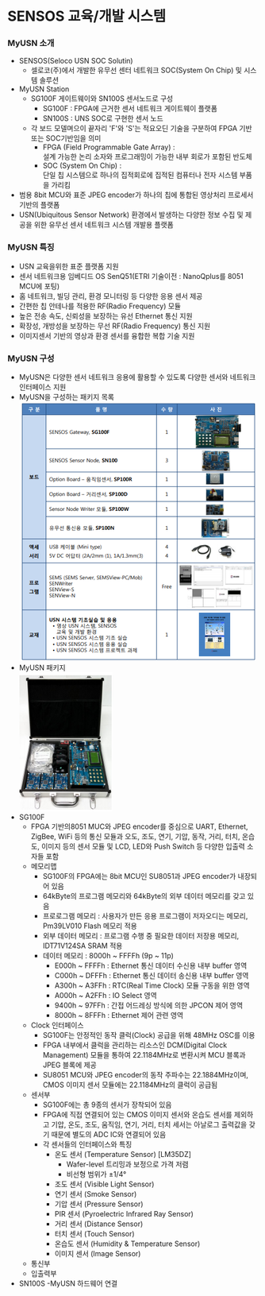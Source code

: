 # SENSOS 교육/개발 시스템

### MyUSN 소개
- SENSOS(Seloco USN SOC Solutin)
  - 셀로코(주)에서 개발한 유무선 센터 네트워크 SOC(System On Chip) 및 시스템 솔루션
- MyUSN Station
  - SG100F 게이트웨이와 SN100S 센서노드로 구성
    - SG100F : FPGA에 근거한 센서 네트워크 게이트웨이 플랫폼
    - SN100S : UNS SOC로 구현한 센서 노드
  - 각 보드 모델며으이 끝자리 'F'와 'S'는 적요오딘 기술을 구분하여 FPGA 기반 또는 SOC기반임을 의미
    - FPGA (Field Programmable Gate Array) : <br/> 설계 가능한 논리 소자와 프로그래밍이 가능한 내부 회로가 포함된 반도체 </br>
    - SOC (System On Chip) : <br/> 단일 칩 시스템으로 하나의 집적회로에 집적된 컴퓨터나 전자 시스템 부품을 가리킴 </br>
- 범용 8bit MCU와 표준 JPEG encoder가 하나의 칩에 통합된 영상처리 프로세서 기반의 플랫폼
- USN(Ubiquitous Sensor Network) 환경에서 발생하는 다양한 정보 수집 및 제공을 위한 유무선 센서 네트워크 시스템 개발용 플랫폼

### MyUSN 특징
- USN 교육을위한 표준 플랫폼 지원
- 센서 네트워크용 임베디드 OS SenQ51(ETRI 기술이전 : NanoQplus를 8051 MCU에 포팅)
- 홈 네트워크, 빌딩 관리, 환경 모니터링 등 다양한 응용 센서 제공
- 간편한 칩 안테나를 적용한 RF(Radio Frequency) 모듈
- 높은 전송 속도, 신뢰성을 보장하는 유선 Ethernet 통신 지원
- 확장성, 개방성을 보장하는 무선 RF(Radio Frequency) 통신 지원
- 이미지센서 기반의 영상과 환경 센서를 융합한 복합 기술 지원

### MyUSN 구성
- MyUSN은 다양한 센서 네트워크 응용에 활용할 수 있도록 다양한 센서와 네트워크 인터페이스 지원
- MyUSN을 구성하는 패키지 목록 <br/> ![MyUSNConfiguration](./img/MyUSNConfiguration.PNG) </br>
- MyUSN 패키지 <br/> ![MyUSNPackage](./img/MyUSNPackage.PNG) </br>
- SG100F
  - FPGA 기반의8051 MUC와 JPEG encoder를 중심으로 UART, Ethernet, ZigBee, WiFi 등의 통신 모듈과 오도, 조도, 연기, 기압, 동작, 거리, 터치, 온습도, 이미지 등의 센서 모듈 및 LCD, LED와 Push Switch 등 다양한 입출력 소자들 포함
  - 메모리맵
    - SG100F의 FPGA에는 8bit MCU인 SU8051과 JPEG encoder가 내장되어 있음
    - 64kByte의 프로그램 메모리와 64kByte의 외부 데이터 메모리를 갖고 있음
    - 프로로그램 메모리 : 사용자가 만든 응용 프로그램이 저자오디는 메모리, Pm39LV010 Flash 메모리 적용
    - 외부 데이터 메모리 : 프로그램 수행 중 필요한 데이터 저장용 메모리, IDT71V124SA SRAM 적용
    - 데이터 메모리 : 8000h ~ FFFFh (9p ~ 11p)
      - E000h ~ FFFFh : Ethernet 통신 데이터 수신용 내부 buffer 영역
      - C000h ~ DFFFh : Ethernet 통신 데이터 송신용 내부 buffer 영역
      - A300h ~ A3FFh : RTC(Real Time Clock) 모듈 구동을 위한 영역
      - A000h ~ A2FFh : IO Select 영역
      - 9400h ~ 97FFh : 간접 어드레싱 방식에 의한 JPCON 제어 영역
      - 8000h ~ 8FFFh : Ethernet 제어 관련 영역
  - Clock 인터페이스
    - SG100F는 안정적인 동작 클럭(Clock) 공급을 위해 48MHz OSC를 이용
    - FPGA 내부에서 클럭을 관리하는 리소스인 DCM(Digital Clock Management) 모듈을 통하여 22.1184MHz로 변환시켜 MCU 블록과 JPEG 블록에 제공
    -  SU8051 MCU와 JPEG encoder의 동작 주파수는 22.1884MHz이며, CMOS 이미지 센서 모듈에는 22.1184MHz의 클럭이 공급됨
  - 센서부
    - SG100F에는 총 9종의 센서가 장착되어 있음
    - FPGA에 직접 연결되어 있는 CMOS 이미지 센서와 온습도 센서를 제외하고 기압, 온도, 조도, 움직임, 연기, 거리, 터치 세서는 아날로그 출력값을 갖기 때문에 별도의 ADC IC와 연결되어 있음
    - 각 센서들의 인터페이스와 특징
      - 온도 센서 (Temperature Sensor) &#91;LM35DZ&#93;
        - Wafer-level 트리밍과 보정으로 가격 저렴
        - 비선형 범위가 &#177;1/4&deg;
      - 조도 센서 (Visible Light Sensor)
      - 연기 센서 (Smoke Sensor)
      - 기압 센서 (Pressure Sensor)
      - PIR 센서 (Pyroelectric Infrared Ray Sensor)
      - 거리 센서 (Distance Sensor)
      - 터치 센서 (Touch Sensor)
      - 온습도 센서 (Humidity & Temperature Sensor)
      - 이미지 센서 (Image Sensor)
  - 통신부
  - 입출력부
- SN100S
-MyUSN 하드웨어 연결
